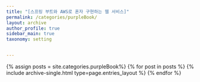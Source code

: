 ```yaml
---
title: "[스프링 부트와 AWS로 혼자 구현하는 웹 서비스]"
permalink: /categories/purpleBook/
layout: archive
author_profile: true
sidebar_main: true
taxonomy: setting


---
```


{% assign posts = site.categories.purpleBook%}
{% for post in posts %} {% include archive-single.html type=page.entries_layout %} {% endfor %}

